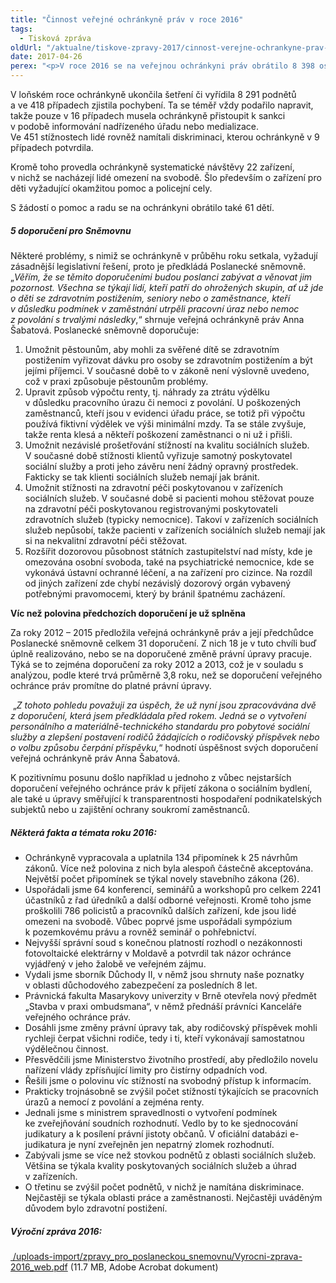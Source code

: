```yaml
---
title: "Činnost veřejné ochránkyně práv v roce 2016"
tags:
  - Tisková zpráva
oldUrl: "/aktualne/tiskove-zpravy-2017/cinnost-verejne-ochrankyne-prav-v-roce-2016"
date: 2017-04-26
perex: "<p>V roce 2016 se na veřejnou ochránkyni práv obrátilo 8 398 osob s žádostí o pomoc a prověření postupu úřadů v jejich věci. Je to o téměř 900 podnětů víc, než ochránkyně obdržela v předchozím roce. Nejčastěji lidé hledali pomoc s problémy v oblasti sociálního zabezpečení a stavebního řádu. Právě stížnosti na stavební úřady zaznamenaly největší nárůst téměř o 40%. Výrazněji rovněž stoupl počet podnětů týkajících se dopravy (32 %), zdravotnictví (31 %), ochrany práv dětí (30 %) a zaměstnanosti a práce (29 %). V 833 případech ochránkyně zahájila šetření, z toho v 50 případech z vlastní iniciativy.</p>"
---
```


<!-- imported from the old website -->

<p>V loňském roce ochránkyně ukončila šetření či vyřídila 8 291 podnětů a ve 418 případech zjistila pochybení. Ta se téměř vždy podařilo napravit, takže pouze v 16 případech musela ochránkyně přistoupit k sankci v podobě informování nadřízeného úřadu nebo medializace. Ve 451 stížnostech lidé rovněž namítali diskriminaci, kterou ochránkyně v 9 případech potvrdila.</p> <p>Kromě toho provedla ochránkyně systematické návštěvy 22 zařízení, v nichž se nacházejí lidé omezení na svobodě. Šlo především o zařízení pro děti vyžadující okamžitou pomoc a policejní cely.</p> <p>S žádostí o pomoc a radu se na ochránkyni obrátilo také 61 dětí.</p> <h5>5 doporučení pro Sněmovnu</h5> <p>Některé problémy, s nimiž se ochránkyně v průběhu roku setkala, vyžadují zásadnější legislativní řešení, proto je předkládá Poslanecké sněmovně. „<i>Věřím, že se těmito doporučeními budou poslanci zabývat a věnovat jim pozornost. Všechna se týkají lidí, kteří patří do ohrožených skupin, ať už jde o děti se zdravotním postižením, seniory nebo o zaměstnance, kteří v důsledku podmínek v zaměstnání utrpěli pracovní úraz nebo nemoc z povolání s trvalými následky</i>,“ shrnuje veřejná ochránkyně práv Anna Šabatová. Poslanecké sněmovně doporučuje:</p> <p></p><ol><li>Umožnit pěstounům, aby mohli za svěřené dítě se zdravotním postižením vyřizovat dávku pro osoby se zdravotním postižením a být jejími příjemci. V současné době to v zákoně není výslovně uvedeno, což v praxi způsobuje pěstounům problémy.</li><li>Upravit způsob výpočtu renty, tj. náhrady za ztrátu výdělku v důsledku pracovního úrazu či nemoci z povolání. U poškozených zaměstnanců, kteří jsou v evidenci úřadu práce, se totiž při výpočtu používá fiktivní výdělek ve výši minimální mzdy. Ta se stále zvyšuje, takže renta klesá a někteří poškození zaměstnanci o ni už i přišli.</li><li>Umožnit nezávislé prošetřování stížností na kvalitu sociálních služeb. V současné době stížnosti klientů vyřizuje samotný poskytovatel sociální služby a proti jeho závěru není žádný opravný prostředek. Fakticky se tak klienti sociálních služeb nemají jak bránit.</li><li>Umožnit stížnosti na zdravotní péči poskytovanou v zařízeních sociálních služeb. V současné době si pacienti mohou stěžovat pouze na zdravotní péči poskytovanou registrovanými poskytovateli zdravotních služeb (typicky nemocnice). Takoví v zařízeních sociálních služeb nepůsobí, takže pacienti v zařízeních sociálních služeb nemají jak si na nekvalitní zdravotní péči stěžovat.</li><li>Rozšířit dozorovou působnost státních zastupitelství nad místy, kde je omezována osobní svoboda, také na psychiatrické nemocnice, kde se vykonává ústavní ochranné léčení, a na zařízení pro cizince. Na rozdíl od jiných zařízení zde chybí nezávislý dozorový orgán vybavený potřebnými pravomocemi, který by bránil špatnému zacházení.</li></ol><p></p>     <p><b>Víc než polovina předchozích doporučení je už splněna</b></p> <p>Za roky 2012 – 2015 předložila veřejná ochránkyně práv a její předchůdce Poslanecké sněmovně celkem 31 doporučení. Z nich 18 je v tuto chvíli buď úplně realizováno, nebo se na doporučené změně právní úpravy pracuje. Týká se to zejména doporučení za roky 2012 a 2013, což je v souladu s  analýzou, podle které trvá průměrně 3,8 roku, než se doporučení veřejného ochránce práv promítne do platné právní úpravy.</p> <p> „<i>Z tohoto pohledu považuji za úspěch, že už nyní jsou zpracovávána dvě z doporučení, která jsem předkládala před rokem. Jedná se o vytvoření personálního a materiálně-technického standardu pro pobytové sociální služby a zlepšení postavení rodičů žádajících o rodičovský příspěvek nebo o volbu způsobu čerpání příspěvku,</i>“ hodnotí úspěšnost svých doporučení veřejná ochránkyně práv Anna Šabatová.</p> <p>K pozitivnímu posunu došlo například u jednoho z vůbec nejstarších doporučení veřejného ochránce práv k přijetí zákona o sociálním bydlení, ale také u úpravy směřující k transparentnosti hospodaření podnikatelských subjektů nebo u zajištění ochrany soukromí zaměstnanců.</p> <h5>Některá fakta a témata roku 2016:</h5> <p></p><ul><li>Ochránkyně vypracovala a uplatnila 134 připomínek k 25 návrhům zákonů. Více než polovina z nich byla alespoň částečně akceptována. Největší počet připomínek se týkal novely stavebního zákona (26).</li><li>Uspořádali jsme 64 konferencí, seminářů a workshopů pro celkem 2241 účastníků z řad úředníků a další odborné veřejnosti. Kromě toho jsme proškolili 786 policistů a pracovníků dalších zařízení, kde jsou lidé omezeni na svobodě. Vůbec poprvé jsme uspořádali sympózium k pozemkovému právu a rovněž seminář o pohřebnictví.</li><li>Nejvyšší správní soud s konečnou platností rozhodl o nezákonnosti fotovoltaické elektrárny v Moldavě a potvrdil tak názor ochránce vyjádřený v jeho žalobě ve veřejném zájmu.</li><li>Vydali jsme sborník Důchody II, v němž jsou shrnuty naše poznatky v oblasti důchodového zabezpečení za posledních 8 let.</li><li>Právnická fakulta Masarykovy univerzity v Brně otevřela nový předmět „Stavba v praxi ombudsmana“, v němž přednáší právníci Kanceláře veřejného ochránce práv.</li><li>Dosáhli jsme změny právní úpravy tak, aby rodičovský příspěvek mohli rychleji čerpat všichni rodiče, tedy i ti, kteří vykonávají samostatnou výdělečnou činnost.</li><li>Přesvědčili jsme Ministerstvo životního prostředí, aby předložilo novelu nařízení vlády zpřísňující limity pro čistírny odpadních vod.</li><li>Řešili jsme o polovinu víc stížností na svobodný přístup k informacím.</li><li>Prakticky trojnásobně se zvýšil počet stížností týkajících se pracovních úrazů a nemocí z povolání a zejména renty.</li><li>Jednali jsme s ministrem spravedlnosti o vytvoření podmínek ke zveřejňování soudních rozhodnutí. Vedlo by to ke sjednocování judikatury a k posílení právní jistoty občanů. V oficiální databázi e-judikatura je nyní zveřejněn jen nepatrný zlomek rozhodnutí.</li><li>Zabývali jsme se více než stovkou podnětů z oblasti sociálních služeb. Většina se týkala kvality poskytovaných sociálních služeb a úhrad v zařízeních.</li><li>O třetinu se zvýšil počet podnětů, v nichž je namítána diskriminace. Nejčastěji se týkala oblasti práce a zaměstnanosti. Nejčastěji uváděným důvodem bylo zdravotní postižení.</li></ul><h5>Výroční zpráva 2016:</h5><p><a title="Otevření do nového okna" href="/uploads-import/zpravy_pro_poslaneckou_snemovnu/Vyrocni-zprava-2016_web.pdf" target="_blank"><img alt="" src="https://www.ochrance.cz/typo3/ext/od_linkdesc/icons/pdf.gif" class="od_linkdesc_icon" /> /uploads-import/zpravy_pro_poslaneckou_snemovnu/Vyrocni-zprava-2016_web.pdf</a> (11.7 MB, Adobe Acrobat dokument)</p><p></p><p></p>            <p> </p>
